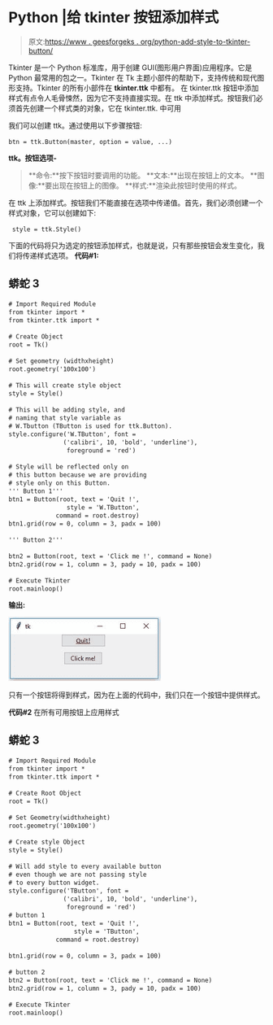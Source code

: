 # Python |给 tkinter 按钮添加样式

> 原文:[https://www . geesforgeks . org/python-add-style-to-tkinter-button/](https://www.geeksforgeeks.org/python-add-style-to-tkinter-button/)

Tkinter 是一个 Python 标准库，用于创建 GUI(图形用户界面)应用程序。它是 Python 最常用的包之一。Tkinter 在 Tk 主题小部件的帮助下，支持传统和现代图形支持。Tkinter 的所有小部件在 **tkinter.ttk** 中都有。
在 tkinter.ttk 按钮中添加样式有点令人毛骨悚然，因为它不支持直接实现。在 ttk 中添加样式。按钮我们必须首先创建一个样式类的对象，它在 tkinter.ttk.
中可用

我们可以创建 ttk。通过使用以下步骤按钮:

```
btn = ttk.Button(master, option = value, ...)
```

**ttk。按钮选项-**

> **命令:**按下按钮时要调用的功能。
> **文本:**出现在按钮上的文本。
> **图像:**要出现在按钮上的图像。
> **样式:**渲染此按钮时使用的样式。

在 ttk 上添加样式。按钮我们不能直接在选项中传递值。首先，我们必须创建一个样式对象，它可以创建如下:

```
 style = ttk.Style()
```

下面的代码将只为选定的按钮添加样式，也就是说，只有那些按钮会发生变化，我们将传递样式选项。
**代码#1:**

## 蟒蛇 3

```
# Import Required Module
from tkinter import *
from tkinter.ttk import *

# Create Object
root = Tk()

# Set geometry (widthxheight)
root.geometry('100x100')

# This will create style object
style = Style()

# This will be adding style, and
# naming that style variable as
# W.Tbutton (TButton is used for ttk.Button).
style.configure('W.TButton', font =
               ('calibri', 10, 'bold', 'underline'),
                foreground = 'red')

# Style will be reflected only on
# this button because we are providing
# style only on this Button.
''' Button 1'''
btn1 = Button(root, text = 'Quit !',
                style = 'W.TButton',
             command = root.destroy)
btn1.grid(row = 0, column = 3, padx = 100)

''' Button 2'''

btn2 = Button(root, text = 'Click me !', command = None)
btn2.grid(row = 1, column = 3, pady = 10, padx = 100)

# Execute Tkinter
root.mainloop()
```

**输出:**

![](img/9faba752f1fa03dab7d62f0b2115b61a.png)

只有一个按钮将得到样式，因为在上面的代码中，我们只在一个按钮中提供样式。

**代码#2** 在所有可用按钮上应用样式

## 蟒蛇 3

```
# Import Required Module
from tkinter import *
from tkinter.ttk import *

# Create Root Object
root = Tk()

# Set Geometry(widthxheight)
root.geometry('100x100')

# Create style Object
style = Style()

# Will add style to every available button
# even though we are not passing style
# to every button widget.
style.configure('TButton', font =
               ('calibri', 10, 'bold', 'underline'),
                foreground = 'red')
# button 1
btn1 = Button(root, text = 'Quit !',
                  style = 'TButton',
             command = root.destroy)

btn1.grid(row = 0, column = 3, padx = 100)

# button 2
btn2 = Button(root, text = 'Click me !', command = None)
btn2.grid(row = 1, column = 3, pady = 10, padx = 100)

# Execute Tkinter
root.mainloop()
```